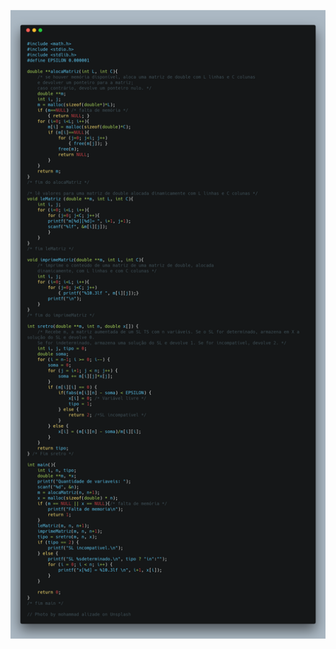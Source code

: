 ![Gauss Substituição Retroativa](https://github.com/lopesco/Gauss-Substitui-o-Retroativa/blob/master/carbon.png)
